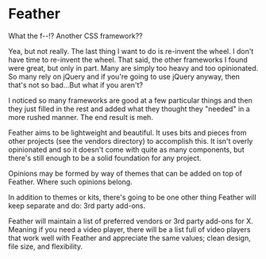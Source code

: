 # Feather

What the f--!? Another CSS framework??

Yea, but not really. The last thing I want to do is re-invent the wheel. I don't have time to re-invent the wheel. 
That said, the other frameworks I found were great, but only in part. Many are simply too heavy and too opinionated. 
So many rely on jQuery and if you're going to use jQuery anyway, then that's not so bad...But what if you aren't?

I noticed so many frameworks are good at a few particular things and then they just filled in the rest and added what 
they thought they "needed" in a more rushed manner. The end result is meh.

Feather aims to be lightweight and beautiful. It uses bits and pieces from other projects (see the vendors directory) 
to accomplish this. It isn't overly opinionated and so it doesn't come with quite as many components, but there's still 
enough to be a solid foundation for any project.

Opinions may be formed by way of themes that can be added on top of Feather. Where such opinions belong.

In addition to themes or kits, there's going to be one other thing Feather will keep separate and do: 3rd party add-ons.

Feather will maintain a list of preferred vendors or 3rd party add-ons for X. Meaning if you need a video player, 
there will be a list full of video players that work well with Feather and appreciate the same values; clean design, 
file size, and flexibility.